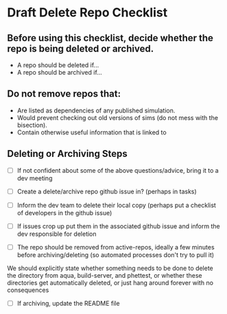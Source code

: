 # Draft Delete Repo Checklist

## Before using this checklist, decide whether the repo is being deleted or archived. 
- A repo should be deleted if...
- A repo should be archived if...

## Do not remove repos that:
- Are listed as dependencies of any published simulation. 
- Would prevent  checking out old versions of sims (do not mess with the bisection). 
- Contain otherwise useful information that is linked to

## Deleting or Archiving Steps
- [ ] If not confident about some of the above questions/advice, bring it to a dev meeting
- [ ] Create a delete/archive repo github issue in? (perhaps in tasks) 
- [ ] Inform the dev team to delete their local copy (perhaps put a checklist of developers in the github issue)
- [ ] If issues crop up put them in the associated github issue and inform the dev responsible for deletion
- [ ] The repo should be removed from active-repos, ideally a few minutes before archiving/deleting (so automated processes don't try to pull it)
  
    
We should explicitly state whether something needs to be done to delete the directory from aqua, build-server, and phettest, or whether these directories get automatically deleted, or just hang around forever with no consequences
  
- [ ] If archiving, update the README file 
